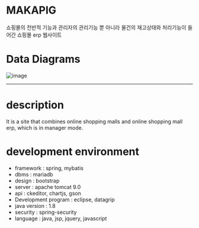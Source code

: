 # MAKAPIG
쇼핑몰의 전반적 기능과 관리자의 관리기능 뿐 아니라 물건의 재고상태와 처리기능이 들어간 쇼핑몰 erp 웹사이트

# Data Diagrams
![image](https://user-images.githubusercontent.com/65270992/107244300-36501a00-6a71-11eb-91b5-f1770e0b17f4.png)

---
# description
It is a site that combines online shopping malls and online shopping mall erp, which is in manager mode.

# development environment
* framework : spring, mybatis
* dbms : mariadb
* design : bootstrap
* server : apache tomcat 9.0
* api : ckeditor, chartjs, gson
* Development program : eclipse, datagrip
* java version : 1.8
* security : spring-security
* language : java, jsp, jquery, javascript
